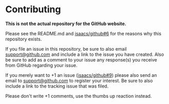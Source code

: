 # Contributing

**This is not the actual repository for the GitHub website.**

Please see the README.md and
[isaacs/github#6](https://github.com/isaacs/github/issues/6) for the reasons
why this repository exists.

If you file an issue in this repository, be sure to also email
support@github.com and include a link to the issue you have created. Also be
sure to add as a comment to your issue any response(s) you receive from GitHub
regarding your issue.

If you merely want to +1 an issue
([isaacs/github#9](https://github.com/isaacs/github/issues/9)) please also send
an email to support@github.com to register your interest. Be sure to also
include a link to the tracking issue that was filed.

Please don't write +1 comments, use the thumbs up reaction instead. 
